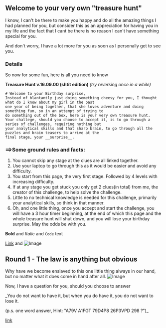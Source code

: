 ## Welcome to your very own "treasure hunt"

I know, I can't be there to make you happy and do all the amazing things I had planned for you, but consider this as an appreciation for having you in my life and the fact that I cant be there is no reason I can't have something special for you.

And don't worry, I have a lot more for you as soon as I personally get to see you.

### Details

So now for some fun, here is all you need to know

**Treasure Hunt v.16.09.00 (shtit edition)**
_(try reversing once in a while)_

```
# Welcome to your Birthday surprise,
Instead of blantantly just doing something cheesy for you, I thought what do I know about my girl in the past
one year of being together, that she loves adventure and doing something fun, so in an attempt of trying to 
do something out of the box, here is your very own treasure hunt.
Your challege, should you choose to accept it, is to go through a series of challenges, requiring nothing but 
your analytical skills and that sharp brain, to go through all the puzzles and brain teasers to arrive at the 
final stage, your __surprise__.
```

### ==>Some ground rules and facts:
1. You cannot skip any stage at the clues are all linked together.
2. Use your laptop to go through this as it would be easier and avoid any difficulty.
3. You start from this page, the very first stage. Followed by 4 levels with increasing difficulty.
4. If at any stage you get stuck you only get 2 clues(in total) from me, the creator of this challenge, to help 
   solve the challenge.
5. Little to no technical knowledge is needed for this challenge, primarily your analytical skills, so think in 
   that manner.
6. Oh, and one little thing, once you accept and start the challenge, you will have a 3 hour timer beginning, at 
   the end of which this page and the whole treasure hunt will shut down, and you will lose your birthday
   surprise. May the odds be with you.

**Bold** and _Italic_ and `Code` text

[Link](url) and ![Image](src)

## Round 1 - The law is anything but obvious
Why have we become enslaved to this one little thing always in our hand, but no matter what it does
come in hand after all.
![Image](https://github.com/mehulbhat/hunt/blob/data/crypt_round-1.png)

Now, I have a question for you, should you choose to answer

_You do not want to have it,
but when you do have it,
you do not want to lose it.

(p.s. one word answer, Hint: "A79V  A1FGT  79D4P8  26P3VPD  298 ?")_

[link]()

